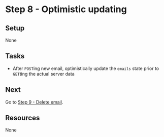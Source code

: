# Step 8 - Optimistic updating

## Setup

None

## Tasks

- After `POST`ing new email, optimistically update the `emails` state prior to `GET`ting the actual server data

## Next

Go to [Step 9 - Delete email](https://github.com/benmvp/react-workshop/tree/master/09-delete-email).

## Resources

None
